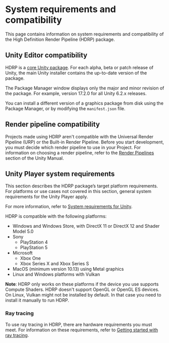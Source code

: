 # System requirements and compatibility

This page contains information on system requirements and compatibility of the High Definition Render Pipeline (HDRP) package.

## Unity Editor compatibility

HDRP is a [core Unity package](../pack-core). For each alpha, beta or patch release of Unity, the main Unity installer contains the up-to-date version of the package.

The Package Manager window displays only the major and minor revision of the package. For example, version 17.2.0 for all Unity 6.2.x releases.

You can install a different version of a graphics package from disk using the Package Manager, or by modifying the `manifest.json` file.

## Render pipeline compatibility

Projects made using HDRP aren't compatible with the Universal Render Pipeline (URP) or the Built-in Render Pipeline. Before you start development, you must decide which render pipeline to use in your Project. For information on choosing a render pipeline, refer to the [Render Pipelines](https://docs.unity3d.com/Manual/render-pipelines.html) section of the Unity Manual.

## Unity Player system requirements

This section describes the HDRP package’s target platform requirements. For platforms or use cases not covered in this section, general system requirements for the Unity Player apply.

For more information, refer to [System requirements for Unity](https://docs.unity3d.com/Manual/system-requirements.html).

HDRP is compatible with the following platforms:

- Windows and Windows Store, with DirectX 11 or DirectX 12 and Shader Model 5.0
- Sony
  - PlayStation 4
  - PlayStation 5
- Microsoft
  - Xbox One
  - Xbox Series X and Xbox Series S
- MacOS (minimum version 10.13) using Metal graphics
- Linux and Windows platforms with Vulkan

**Note**: HDRP only works on these platforms if the device you use supports Compute Shaders. HDRP doesn't support OpenGL or OpenGL ES devices. On Linux, Vulkan might not be installed by default. In that case you need to install it manually to run HDRP.

### Ray tracing

To use ray tracing in HDRP, there are hardware requirements you must meet. For information on these requirements, refer to [Getting started with ray tracing](Ray-Tracing-Getting-Started.md).
